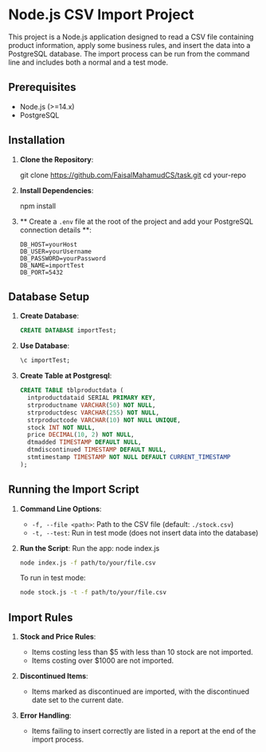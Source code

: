 # Node.js CSV Import Project

This project is a Node.js application designed to read a CSV file containing product information, apply some business rules, and insert the data into a PostgreSQL database. The import process can be run from the command line and includes both a normal and a test mode.

## Prerequisites

- Node.js (>=14.x)
- PostgreSQL

## Installation

1. **Clone the Repository**:

    git clone https://github.com/FaisalMahamudCS/task.git
    cd your-repo
  

2. **Install Dependencies**:

    npm install
3. ** Create a `.env` file at the root of the project and add your PostgreSQL connection details **:

    ```plaintext
    DB_HOST=yourHost
    DB_USER=yourUsername
    DB_PASSWORD=yourPassword
    DB_NAME=importTest
    DB_PORT=5432
    ```
## Database Setup

1. **Create Database**:

    ```sql
    CREATE DATABASE importTest;
    ```

2. **Use Database**:

    ```sql
    \c importTest;
    ```

3. **Create Table at Postgresql**:

    ```sql
    CREATE TABLE tblproductdata (
      intproductdataid SERIAL PRIMARY KEY,
      strproductname VARCHAR(50) NOT NULL,
      strproductdesc VARCHAR(255) NOT NULL,
      strproductcode VARCHAR(10) NOT NULL UNIQUE,
      stock INT NOT NULL,
      price DECIMAL(10, 2) NOT NULL,
      dtmadded TIMESTAMP DEFAULT NULL,
      dtmdiscontinued TIMESTAMP DEFAULT NULL,
      stmtimestamp TIMESTAMP NOT NULL DEFAULT CURRENT_TIMESTAMP
    );
    ```

## Running the Import Script

1. **Command Line Options**:
    - `-f, --file <path>`: Path to the CSV file (default: `./stock.csv`)
    - `-t, --test`: Run in test mode (does not insert data into the database)

2. **Run the Script**:
   Run the app:
   node index.js
    ```bash
    node index.js -f path/to/your/file.csv
    ```

    To run in test mode:

    ```bash
    node stock.js -t -f path/to/your/file.csv
    ```

## Import Rules

1. **Stock and Price Rules**:
    - Items costing less than $5 with less than 10 stock are not imported.
    - Items costing over $1000 are not imported.

2. **Discontinued Items**:
    - Items marked as discontinued are imported, with the discontinued date set to the current date.

3. **Error Handling**:
    - Items failing to insert correctly are listed in a report at the end of the import process.





